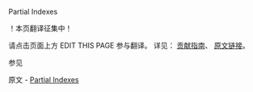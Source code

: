  Partial Indexes

 ！本页翻译征集中！

请点击页面上方 EDIT THIS PAGE 参与翻译。
详见：
[贡献指南]( https://github.com/JinMuInfo/MongoDB-Manual-zh/blob/master/CONTRIBUTING.md )、
[原文链接](  https://docs.mongodb.com/manual/core/index-partial/  )。

 参见

原文 - [Partial Indexes]( https://docs.mongodb.com/manual/core/index-partial/ )


